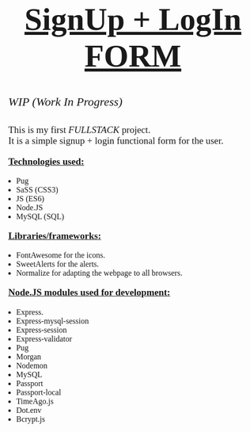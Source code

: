 <center><u><h1 style="font-family: Montserrat; font-size:4rem; font-weight:700;">SignUp + LogIn FORM</h1></u></center>

<i><p><h4 style="font-family: Montserrat; font-size:1.5rem; font-weight:500;">WIP (Work In Progress)</h4></p></i>

<p style="font-family: Montserrat; font-size:1.2rem; font-weight:400;">This is my first <i>FULLSTACK</i> project. <br>It is a simple signup + login functional form for the user.</p>

<ul style="padding-left:0;">
<p style="font-family: Montserrat; font-size:1.2rem; font-weight:700;"><u>Technologies used:</u></p>

<li style="margin-left:1rem;font-family: Montserrat; font-size:1rem; font-weight:400;">Pug</li>
<li style="margin-left:1rem;font-family: Montserrat; font-size:1rem; font-weight:400;">SaSS (CSS3)</li>
<li style="margin-left:1rem;font-family: Montserrat; font-size:1rem; font-weight:400;">JS (ES6)</li>
<li style="margin-left:1rem;font-family: Montserrat; font-size:1rem; font-weight:400;">Node.JS</li>
<li style="margin-left:1rem;font-family: Montserrat; font-size:1rem; font-weight:400;">MySQL (SQL)</li>
</ul>

<ul style="padding-left:0;">
<p style="font-family: Montserrat; font-size:1.2rem; font-weight:700;"><u>Libraries/frameworks:</u></p>

<li style="margin-left:1rem;font-family: Montserrat; font-size:1rem; font-weight:400;">FontAwesome for the icons.</li>
<li style="margin-left:1rem;font-family: Montserrat; font-size:1rem; font-weight:400;">SweetAlerts for the alerts.</li>
<li style="margin-left:1rem;font-family: Montserrat; font-size:1rem; font-weight:400;">Normalize for adapting the webpage to all browsers.</li>
</ul>

<ul style="padding-left:0;">
<p style="font-family: Montserrat; font-size:1.2rem; font-weight:700;"><u>Node.JS modules used for development:</u></p>

<li style="margin-left:1rem;font-family: Montserrat; font-size:1rem; font-weight:400;">Express.</li>
    <li style="margin-left:1rem;font-family: Montserrat; font-size:1rem; font-weight:400;">Express-mysql-session</li>
    <li style="margin-left:1rem;font-family: Montserrat; font-size:1rem; font-weight:400;">Express-session</li>
    <li style="margin-left:1rem;font-family: Montserrat; font-size:1rem; font-weight:400;">Express-validator</li>
<li style="margin-left:1rem;font-family: Montserrat; font-size:1rem; font-weight:400;">Pug</li>
<li style="margin-left:1rem;font-family: Montserrat; font-size:1rem; font-weight:400;">Morgan</li>
<li style="margin-left:1rem;font-family: Montserrat; font-size:1rem; font-weight:400;">Nodemon</li>
<li style="margin-left:1rem;font-family: Montserrat; font-size:1rem; font-weight:400;">MySQL</li>
<li style="margin-left:1rem;font-family: Montserrat; font-size:1rem; font-weight:400;">Passport</li>
    <li style="margin-left:1rem;font-family: Montserrat; font-size:1rem; font-weight:400;">Passport-local</li>
<li style="margin-left:1rem;font-family: Montserrat; font-size:1rem; font-weight:400;">TimeAgo.js</li>
<li style="margin-left:1rem;font-family: Montserrat; font-size:1rem; font-weight:400;">Dot.env</li>
<li style="margin-left:1rem;font-family: Montserrat; font-size:1rem; font-weight:400;">Bcrypt.js</li>
</ul>